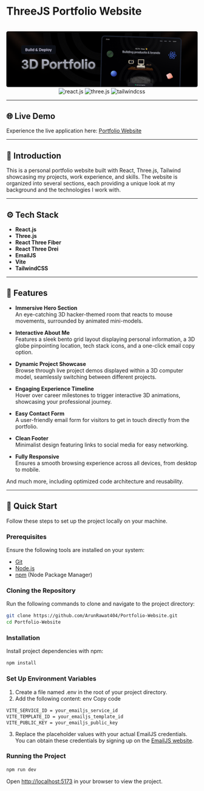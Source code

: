 # ThreeJS Portfolio Website

<div align="center">
  <br />
      <img src="./public/assets/poster.png" alt="Project Banner">
    </a>
  <br />
  <div>
    <img src="https://img.shields.io/badge/-React_JS-black?style=for-the-badge&logoColor=white&logo=react&color=61DAFB" alt="react.js" />
    <img src="https://img.shields.io/badge/-Three_JS-black?style=for-the-badge&logoColor=white&logo=threedotjs&color=000000" alt="three.js" />
    <img src="https://img.shields.io/badge/-Tailwind_CSS-black?style=for-the-badge&logoColor=white&logo=tailwindcss&color=06B6D4" alt="tailwindcss" />
  </div>

</div>

---

## 🌐 Live Demo

Experience the live application here: [Portfolio Website](https://portfolio-website.vercel.app/)

---

## 🤖 Introduction

This is a personal portfolio website built with React, Three.js, Tailwind showcasing my projects, work experience, and skills. The website is organized into several sections, each providing a unique look at my background and the technologies I work with.

---

## ⚙️ Tech Stack

- **React.js**
- **Three.js**
- **React Three Fiber**
- **React Three Drei**
- **EmailJS**
- **Vite**
- **TailwindCSS**

---

## 🔋 Features

- **Immersive Hero Section**  
  An eye-catching 3D hacker-themed room that reacts to mouse movements, surrounded by animated mini-models.

- **Interactive About Me**  
  Features a sleek bento grid layout displaying personal information, a 3D globe pinpointing location, tech stack icons, and a one-click email copy option.

- **Dynamic Project Showcase**  
  Browse through live project demos displayed within a 3D computer model, seamlessly switching between different projects.

- **Engaging Experience Timeline**  
  Hover over career milestones to trigger interactive 3D animations, showcasing your professional journey.

- **Easy Contact Form**  
  A user-friendly email form for visitors to get in touch directly from the portfolio.

- **Clean Footer**  
  Minimalist design featuring links to social media for easy networking.

- **Fully Responsive**  
  Ensures a smooth browsing experience across all devices, from desktop to mobile.

And much more, including optimized code architecture and reusability.

---

## 🤸 Quick Start

Follow these steps to set up the project locally on your machine.

### Prerequisites

Ensure the following tools are installed on your system:

- [Git](https://git-scm.com/)
- [Node.js](https://nodejs.org/en)
- [npm](https://www.npmjs.com/) (Node Package Manager)

### Cloning the Repository

Run the following commands to clone and navigate to the project directory:

```bash
git clone https://github.com/ArunRawat404/Portfolio-Website.git
cd Portfolio-Website
```

### Installation

Install project dependencies with npm:

```bash
npm install
```

### Set Up Environment Variables

1. Create a file named .env in the root of your project directory.
2. Add the following content:
   env
   Copy code

```env
VITE_SERVICE_ID = your_emailjs_service_id
VITE_TEMPLATE_ID = your_emailjs_template_id
VITE_PUBLIC_KEY = your_emailjs_public_key
```

3. Replace the placeholder values with your actual EmailJS credentials. You can obtain these credentials by signing up on the [EmailJS website](https://www.emailjs.com/).

### Running the Project

```bash
npm run dev
```

Open [http://localhost:5173](http://localhost:5173) in your browser to view the project.
